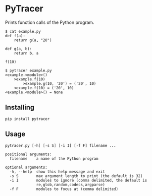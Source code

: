 # PyTracer

Prints function calls of the Python program.

    $ cat example.py
    def f(a):
        return g(a, "20")

    def g(a, b):
        return b, a

    f(10)
    
    $ pytracer example.py
    >example.<module>()
        >example.f(10)
            >example.g(10, '20') = ('20', 10)
        <example.f(10) = ('20', 10)
    <example.<module>() = None


## Installing ##

`pip install pytracer`

## Usage ##

    pytracer.py [-h] [-s S] [-i I] [-f F] filename ...

    positional arguments:
      filename    a name of the Python program

    optional arguments:
      -h, --help  show this help message and exit
      -s S        max argument length to print (the default is 32)
      -i I        modules to ignore (comma delimited, the default is
                  re,glob,random,codecs,argparse)
      -f F        modules to focus at (comma delimited)

